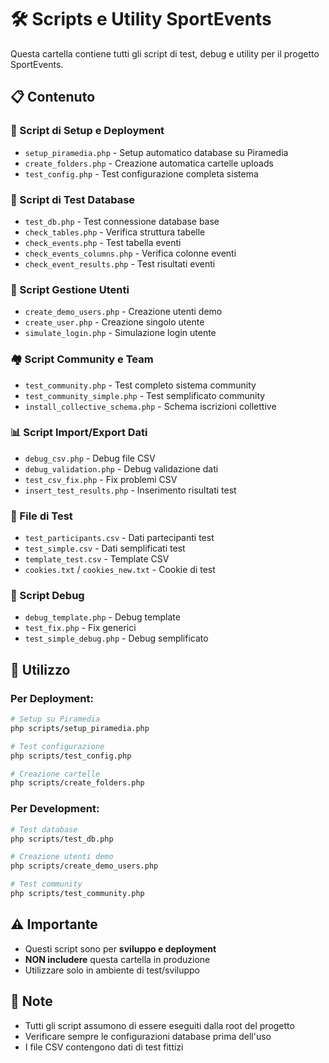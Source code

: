 # 🛠️ Scripts e Utility SportEvents

Questa cartella contiene tutti gli script di test, debug e utility per il progetto SportEvents.

## 📋 Contenuto

### 🔧 Script di Setup e Deployment
- `setup_piramedia.php` - Setup automatico database su Piramedia
- `create_folders.php` - Creazione automatica cartelle uploads
- `test_config.php` - Test configurazione completa sistema

### 🧪 Script di Test Database
- `test_db.php` - Test connessione database base
- `check_tables.php` - Verifica struttura tabelle
- `check_events.php` - Test tabella eventi
- `check_events_columns.php` - Verifica colonne eventi
- `check_event_results.php` - Test risultati eventi

### 👥 Script Gestione Utenti
- `create_demo_users.php` - Creazione utenti demo
- `create_user.php` - Creazione singolo utente
- `simulate_login.php` - Simulazione login utente

### 🏘️ Script Community e Team
- `test_community.php` - Test completo sistema community
- `test_community_simple.php` - Test semplificato community
- `install_collective_schema.php` - Schema iscrizioni collettive

### 📊 Script Import/Export Dati
- `debug_csv.php` - Debug file CSV
- `debug_validation.php` - Debug validazione dati
- `test_csv_fix.php` - Fix problemi CSV
- `insert_test_results.php` - Inserimento risultati test

### 📁 File di Test
- `test_participants.csv` - Dati partecipanti test
- `test_simple.csv` - Dati semplificati test
- `template_test.csv` - Template CSV
- `cookies.txt` / `cookies_new.txt` - Cookie di test

### 🐛 Script Debug
- `debug_template.php` - Debug template
- `test_fix.php` - Fix generici
- `test_simple_debug.php` - Debug semplificato

## 🚀 Utilizzo

### Per Deployment:
```bash
# Setup su Piramedia
php scripts/setup_piramedia.php

# Test configurazione
php scripts/test_config.php

# Creazione cartelle
php scripts/create_folders.php
```

### Per Development:
```bash
# Test database
php scripts/test_db.php

# Creazione utenti demo
php scripts/create_demo_users.php

# Test community
php scripts/test_community.php
```

## ⚠️ Importante

- Questi script sono per **sviluppo e deployment**
- **NON includere** questa cartella in produzione
- Utilizzare solo in ambiente di test/sviluppo

## 📝 Note

- Tutti gli script assumono di essere eseguiti dalla root del progetto
- Verificare sempre le configurazioni database prima dell'uso
- I file CSV contengono dati di test fittizi